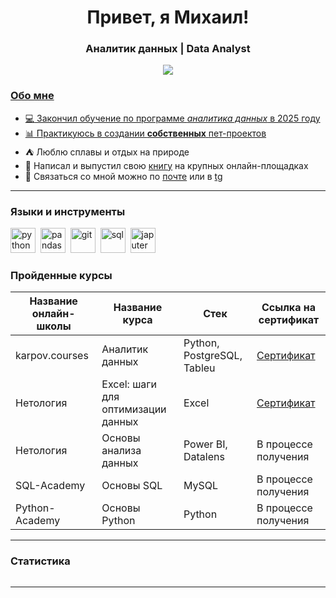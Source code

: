 <div id="header" align="center">
    <h1>Привет, я Михаил! </h1>
    <h3>Аналитик данных | Data Analyst</h3>
</div>

<div id="socials" align="center">
    <a href="https://t.me/jekobi">
    <img src="https://img.shields.io/badge/Telegram-grey?style=for-the-badge&logo=telegram&logoColor=white"/>
</div>

### Обо мне
- :computer: Закончил обучение по программе *аналитика данных* в 2025 году
- :bar_chart: Практикуюсь в создании **собственных** [пет-проектов](https://github.com/mturov/project_kvartal_zu)
- :tent: Люблю сплавы и отдых на природе
- :closed_book: Написал и выпустил свою [книгу](https://ridero.ru/books/todarium/) на крупных онлайн-площадках
- :e-mail: Связаться со мной можно по [почте](mailto:mixail_turov@mail.ru) или в [tg](https://t.me/jekobi)
  
---

### Языки и инструменты

<img src="https://cdn.jsdelivr.net/gh/devicons/devicon@latest/icons/python/python-original-wordmark.svg" title="python" width="40" height="40"/>&nbsp;
<img src="https://cdn.jsdelivr.net/gh/devicons/devicon@latest/icons/pandas/pandas-original-wordmark.svg" title="pandas" width="40" height="40"/>&nbsp;
<img src="https://cdn.jsdelivr.net/gh/devicons/devicon/icons/git/git-plain.svg" title="git" width="40" height="40"/>&nbsp;
<img src="https://cdn.jsdelivr.net/gh/devicons/devicon/icons/postgresql/postgresql-original.svg" title="sql" width="40" height="40"/>&nbsp;
<img src="https://cdn.jsdelivr.net/gh/devicons/devicon@latest/icons/jupyter/jupyter-original-wordmark.svg" title="japuter" width="40" height="40"/>&nbsp;

### Пройденные курсы

| Название онлайн-школы | Название курса | Стек | Ссылка на сертификат |
|-----------------------|----------------|------|----------------------|
| karpov.courses | Аналитик данных | Python, PostgreSQL, Tableu | [Сертификат](https://lab.karpov.courses/certificate/15a0c068-3458-4750-899f-fece67f6c658/) |
| Нетология | Excel: шаги для оптимизации данных | Excel | [Сертификат](https://netology.ru/backend/api/user/programs/47472/pdf_certificate) |
| Нетология | Основы анализа данных | Power BI, Datalens | В процессе получения |
| SQL-Academy | Основы SQL | MySQL | В процессе получения |
| Python-Academy | Основы Python | Python | В процессе получения |

---

### Статистика

<div id="stat" align="center">
    <img src="http://github-profile-summary-cards.vercel.app/api/cards/profile-details?username=mturov&theme=graywhite" alt=""/>
</div>

---
